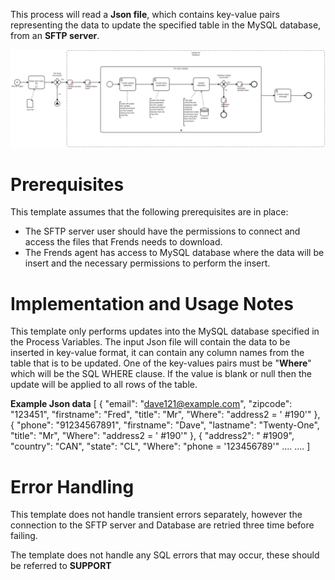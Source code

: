 This process will read a **Json file**, which contains key-value pairs representing the data to update the specified table in the MySQL database, from an **SFTP server**. 



![Template](assets/Json_file_from_SFTP_server_to_MySQL_Database_UPDATE.svg)

# Prerequisites

This template assumes that the following prerequisites are in place:

- The SFTP server user should have the permissions to connect and access 
  the files that Frends needs to download.
- The Frends agent has access to MySQL database where the data will be insert and the necessary permissions to perform the insert.

# Implementation and Usage Notes

This template only performs updates into the MySQL database specified in the Process Variables.
The input Json file will contain the data to be inserted in key-value format, it can contain any column names from the table that is to be updated.
One of the key-values pairs must be "**Where**" which will be the SQL WHERE clause. If the value is blank or null then the update will be applied to all rows of the table.

**Example Json data**
[
	{
		"email": "dave121@example.com",
		"zipcode": "123451",
		"firstname": "Fred",
		"title": "Mr",
		"Where": "address2 = ' #190'"
	},
	{
		"phone": "91234567891",
		"firstname": "Dave",
		"lastname": "Twenty-One",
		"title": "Mr",
		"Where": "address2 = ' #190'"
	},
	{
		"address2": " #1909",
		"country": "CAN",
		"state": "CL",
		"Where": "phone = '123456789'"
		....
		....
]
# Error Handling

This template does not handle transient errors separately, however the connection
to the SFTP server and Database are retried three time before failing.

The template does not handle any SQL errors that may occur, these should be referred to **SUPPORT**
